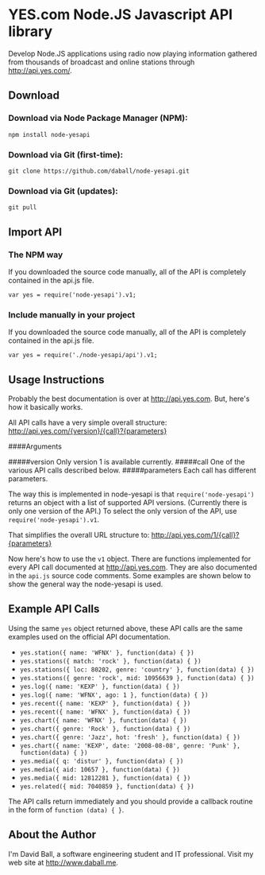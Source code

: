 # YES.com Node.JS Javascript API library

Develop Node.JS applications using radio now playing information gathered from thousands of broadcast and online stations through <http://api.yes.com/>.

## Download

### Download via Node Package Manager (NPM):

`npm install node-yesapi`

### Download via Git (first-time):

`git clone https://github.com/daball/node-yesapi.git`

### Download via Git (updates):

`git pull`

## Import API

### The NPM way

If you downloaded the source code manually, all of the API is completely contained in the api.js file.

`var yes = require('node-yesapi').v1;`

### Include manually in your project

If you downloaded the source code manually, all of the API is completely contained in the api.js file.

`var yes = require('./node-yesapi/api').v1;`

## Usage Instructions

Probably the best documentation is over at <http://api.yes.com>. But, here's how it basically works.

All API calls have a very simple overall structure: http://api.yes.com/{version}/{call}?{parameters}

####Arguments

#####version
    Only version 1 is available currently.
#####call
    One of the various API calls described below.
#####parameters
    Each call has different parameters. 

The way this is implemented in node-yesapi is that `require('node-yesapi')` returns an object with a list of supported API versions. (Currently there is only one version of the API.) To select the only version of the API, use `require('node-yesapi').v1`.

That simplifies the overall URL structure to: http://api.yes.com/1/{call}?{parameters}

Now here's how to use the `v1` object. There are functions implemented for every API call documented at <http://api.yes.com>. They are also documented in the `api.js` source code comments. Some examples are shown below to show the general way the node-yesapi is used.

## Example API Calls

Using the same `yes` object returned above, these API calls are the same examples used on the official API documentation.

* `yes.station({ name: 'WFNX' }, function(data) { })`
* `yes.stations({ match: 'rock' }, function(data) { })`
* `yes.stations({ loc: 80202, genre: 'country' }, function(data) { })`
* `yes.stations({ genre: 'rock', mid: 10956639 }, function(data) { })`
* `yes.log({ name: 'KEXP' }, function(data) { })`
* `yes.log({ name: 'WFNX', ago: 1 }, function(data) { })`
* `yes.recent({ name: 'KEXP' }, function(data) { })`
* `yes.recent({ name: 'WFNX' }, function(data) { })`
* `yes.chart({ name: 'WFNX' }, function(data) { })`
* `yes.chart({ genre: 'Rock' }, function(data) { })`
* `yes.chart({ genre: 'Jazz', hot: 'fresh' }, function(data) { })`
* `yes.chart({ name: 'KEXP', date: '2008-08-08', genre: 'Punk' }, function(data) { })`
* `yes.media({ q: 'distur' }, function(data) { })`
* `yes.media({ aid: 10657 }, function(data) { })`
* `yes.media({ mid: 12812281 }, function(data) { })`
* `yes.related({ mid: 7040859 }, function(data) { })`

The API calls return immediately and you should provide a callback routine in the form of `function (data) { }`.

## About the Author

I'm David Ball, a software engineering student and IT professional. Visit my web site at <http://www.daball.me>.
